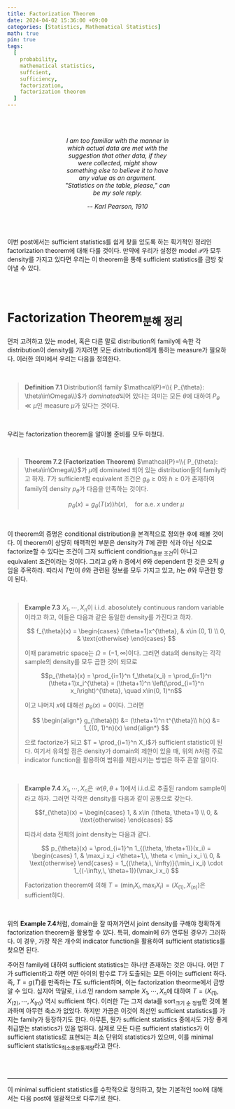 ```yaml
---
title: Factorization Theorem
date: 2024-04-02 15:36:00 +09:00
categories: [Statistics, Mathematical Statistics]
math: true
pin: true
tags:
  [
    probability,
    mathematical statistics,
    suffcient,
    sufficiency,
    factorization,
    factorization theorem
  ]
---
```


<br>
<br>
<br>

<center><div style="width:48%"><i>
I am too familiar with the manner in which actual data are met with the suggestion that other data, if they were collected, might show something else to believe it to have any value as an argument. "Statistics on the table, please," can be my sole reply. <br>

-- Karl Pearson, 1910
</i></div></center>


<br>
<br>

이번 post에서는 sufficient statistics를 쉽게 찾을 있도록 하는 획기적인 정리인 factorization theorem에 대해 다룰 것이다. 만약에 우리가 설정한 model $\mathcal{P}$가 모두 density를 가지고 있다면 우리는 이 theorem을 통해 sufficient statistics를 금방 찾아낼 수 있다.

<br>
<br>

# Factorization Theorem<sub>분해 정리</sub>

먼저 고려하고 있는 model, 혹은 다른 말로 distribution의 family에 속한 각 distribution이 density를 가지려면 모든 distribution에게 통하는 measure가 필요하다. 이러한 의미에서 우리는 다음을 정의한다.

<br>

> **Definition 7.1** Distribution의 family $\mathcal{P}=\\{ P_{\theta}: \theta\in\Omega\\}$가 *dominated*되어 있다는 의미는 모든 $\theta$에 대하여 $P_{\theta}\ll\mu$인 measure $\mu$가 있다는 것이다.
>

<br>

우리는 factorization theorem을 알아볼 준비를 모두 마쳤다.

<br>

> **Theorem 7.2 (Factorization Theorem)** $\mathcal{P}=\\{ P_{\theta}: \theta\in\Omega\\}$가 $\mu$에 dominated 되어 있는 distribution들의 family라고 하자. $T$가 sufficient할 equivalent 조건은 $g_{\theta}\ge 0$와 $h\ge 0$가 존재하여 family의 density $p_{\theta}$가 다음을 만족하는 것이다.
>
> $$ p_{\theta}(x) = g_{\theta}(T(x))h(x), \quad \text{for a.e. $x$ under $\mu$}$$
>

<br>

이 theorem의 증명은 conditional distribution을 본격적으로 정의한 후에 해볼 것이다. 이 theorem이 상당히 매력적인 부분은 density가 $T$에 관한 식과 아닌 식으로 factorize할 수 있다는 조건이 그저 sufficient condition<sub>충분 조건</sub>이 아니고 equivalent 조건이라는 것이다. 그리고 $g$와 $h$ 증에서 $\theta$와 dependent 한 것은 오직 $g$임을 주목하라. 따라서 $T$만이 $\theta$와 관련된 정보를 모두 가지고 있고, $h$는 $\theta$와 무관한 항이 된다.

<br>

> **Example 7.3** $X_1, \cdots, X_n$이 i.i.d. abosolutely continuous random variable이라고 하고, 이들은 다음과 같은 동일한 density를 가진다고 하자.
>
> $$ f_{\theta}(x) = \begin{cases} 
> (\theta+1)x^{\theta}, & x\in (0, 1) \\
> 0, & \text{otherwise}
> \end{cases}
> $$
>
> 이때 parametric space는 $\Omega = (-1, \infty)$이다. 그러면 data의 density는 각각 sample의 density를 모두 곱한 것이 되므로
>
> $$p_{\theta}(x) = \prod_{i=1}^n f_\theta(x_i) = \prod_{i=1}^n (\theta+1)x_i^{\theta} = (\theta+1)^n \left(\prod_{i=1}^n x_i\right)^{\theta}, \quad x\in(0, 1)^n$$
>
> 이고 나머지 $x$에 대해선 $p_{\theta}(x) = 0$이다. 그러면
>
> $$
> \begin{align*}
> g_{\theta}(t) &= (\theta+1)^n t^{\theta}\\
> h(x) &= 1_{(0, 1)^n}(x)
> \end{align*}
> $$
>
> 으로 factorize가 되고 $T = \prod_{i=1}^n X_i$가 sufficient statistic이 된다. 여기서 유의할 점은 density가 domain의 제한이 있을 때, 위의 $h$처럼 주로 indicator function을 활용하여 범위를 제한시키는 방법은 하주 흔알 일이다.
>

<br>

> **Example 7.4**  $X_1, \cdots, X_n$은 $\mathcal{U}(\theta, \theta+1)$에서 i.i.d.로 추출된 random sample이라고 하자. 그러면 각각은 density를 다음과 같이 공통으로 갖는다.
>
> $$f_{\theta}(x) = \begin{cases}
> 1, & x\in (\theta, \theta+1) \\
> 0, & \text{otherwise}
> \end{cases}
> $$
>
> 따라서 data 전체의 joint density는 다음과 같다.
>
> $$ p_{\theta}(x) = \prod_{i=1}^n 1_{(\theta, \theta+1)}(x_i) = 
> \begin{cases}
> 1, & \max_i x_i <\theta+1,\, \theta < \min_i x_i \\
> 0, & \text{otherwise}
> \end{cases} = 1_{(\theta,\, \infty)}(\min_i x_i) \cdot 1_{(-\infty,\, \theta+1)}(\max_i x_i)
> $$
>
> Factorization theorem에 의해 $T = (\min_i X_i, \max_i X_i) = (X_{(1)}, X_{(n)})$은 sufficient하다.
>

<br>

위의 **Example 7.4**처럼, domain을 잘 따져가면서 joint density를 구해야 정확하게 factorization theorem을 활용할 수 있다. 특히, domain에 $\theta$가 연루된 경우가 그러하다. 이 경우, 가장 작은 개수의 indicator function을 활용하여 sufficient statistics를 찾으면 된다.

주어진 family에 대하여 sufficient statistics는 하나만 존재하는 것은 아니다. 어떤 $T$가 sufficient라고 하면 어떤 아이의 함수로 $T$가 도출되는 모든 아이는 sufficient 하다. 즉, $T = g(\tilde{T})$를 만족하는 $\tilde{T}$도 sufficient하며, 이는 factorization theorme에서 금방 알 수 있다. 심지어 막말로, i.i.d.인 random sample $X_1, \cdots, X_n$에 대하여 $T = (X_{(1)}, X_{(2)}, \cdots, X_{(n)})$ 역시 sufficient 하다. 이러한 $T$는 그저 data를 sort<sub>크기 순 정렬</sub>한 것에 불과하며 아무런 축소가 없었다. 하지만 가끔은 이것이 최선인 sufficient statistics를 가지는 family가 등장하기도 한다. 아무튼, 뭔가 sufficient statistics 중에서도 가장 좋게 취급받는 statistics가 있을 법하다. 실제로 모든 다른 sufficient statistics가 이 sufficient statistics로 표현되는 최소 단위의 statistics가 있으며, 이를 minimal sufficient statistics<sub>최소충분통계량</sub>라고 한다.

<br>
<br>

---
이 minimal sufficient statistics를 수학적으로 정의하고, 찾는 기본적인 tool에 대해서는 다음 post에 일괄적으로 다루기로 한다.